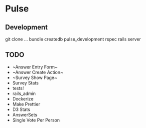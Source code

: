# Pulse

## Development

git clone ...
bundle
createdb pulse_development
rspec
rails server

## TODO

* ~Answer Entry Form~
* ~Answer Create Action~
* ~Survey Show Page~
* Survey Stats
* tests!
* rails_admin
* Dockerize
* Make Prettier
* D3 Stats
* AnswerSets
* Single Vote Per Person
